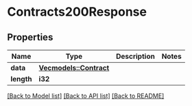 # Contracts200Response

## Properties

Name | Type | Description | Notes
------------ | ------------- | ------------- | -------------
**data** | [**Vec<models::Contract>**](Contract.md) |  | 
**length** | **i32** |  | 

[[Back to Model list]](../README.md#documentation-for-models) [[Back to API list]](../README.md#documentation-for-api-endpoints) [[Back to README]](../README.md)


